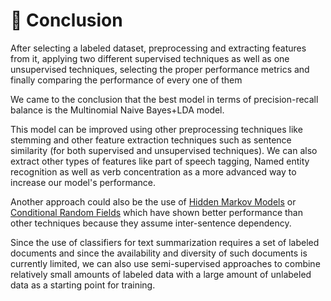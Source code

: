 # 🤔 Conclusion

After selecting a labeled dataset, preprocessing and extracting features from it, applying two different supervised techniques as well as one unsupervised techniques, selecting the proper performance metrics and finally comparing the performance of every one of them

We came to the conclusion that the best model in terms of precision-recall balance is the Multinomial Naive Bayes+LDA model.

This model can be improved using other preprocessing techniques like stemming and other feature extraction techniques such as sentence similarity (for both supervised and unsupervised techniques). We can also extract other types of features like part of speech tagging, Named entity recognition as well as verb concentration as a more advanced way to increase our model&#39;s performance.

Another approach could also be the use of [Hidden Markov Models](https://www.wikiwand.com/en/Hidden_Markov_model) or [Conditional Random Fields](https://www.wikiwand.com/en/Conditional_random_field) which have shown better performance than other techniques because they assume inter-sentence dependency.

Since the use of classifiers for text summarization requires a set of labeled documents and since the availability and diversity of such documents is currently limited, we can also use semi-supervised approaches to combine relatively small amounts of labeled data with a large amount of unlabeled data as a starting point for training.